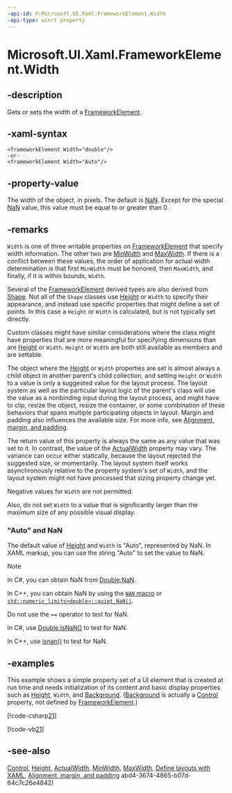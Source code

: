 ```yaml
---
-api-id: P:Microsoft.UI.Xaml.FrameworkElement.Width
-api-type: winrt property
---
```


<!-- Property syntax
public double Width { get;  set; }
-->

# Microsoft.UI.Xaml.FrameworkElement.Width

## -description

Gets or sets the width of a [FrameworkElement](frameworkelement.md).

## -xaml-syntax

```xaml
<frameworkElement Width="double"/>
-or-
<frameworkElement Width="Auto"/>
```

## -property-value

The width of the object, in pixels. The default is [NaN](/dotnet/api/system.double.nan). Except for the special [NaN](/dotnet/api/system.double.nan) value, this value must be equal to or greater than 0.
<!--See Remarks for upper bound information.
      -->

## -remarks

`Width` is one of three writable properties on [FrameworkElement](frameworkelement.md) that specify width information. The other two are [MinWidth](frameworkelement_minwidth.md) and [MaxWidth](frameworkelement_maxwidth.md). If there is a conflict between these values, the order of application for actual width determination is that first `MinWidth` must be honored, then `MaxWidth`, and finally, if it is within bounds, `Width`.

Several of the [FrameworkElement](frameworkelement.md) derived types are also derived from [Shape](../microsoft.ui.xaml.shapes/shape.md). Not all of the `Shape` classes use [Height](frameworkelement_height.md) or `Width` to specify their appearance, and instead use specific properties that might define a set of points. In this case a `Height` or `Width` is calculated, but is not typically set directly.

Custom classes might have similar considerations where the class might have properties that are more meaningful for specifying dimensions than are [Height](frameworkelement_height.md) or `Width`. `Height` or `Width` are both still available as members and are settable.
<!--In critical cases, it might be useful to shadow the Height and Width properties to prevent them from being set directly by consumers of the class. TODO can you shadow in WinRT?-->

The object where the [Height](frameworkelement_height.md) or `Width` properties are set is almost always a child object in another parent's child collection, and setting `Height` or `Width` to a value is only a suggested value for the layout process. The layout system as well as the particular layout logic of the parent's class will use the value as a nonbinding input during the layout process, and might have to clip, resize the object, resize the container, or some combination of these behaviors that spans multiple participating objects in layout. Margin and padding also influences the available size. For more info, see [Alignment, margin, and padding](/windows/uwp/layout/alignment-margin-padding).

The return value of this property is always the same as any value that was set to it. In contrast, the value of the [ActualWidth](frameworkelement_actualwidth.md) property may vary. The variance can occur either statically, because the layout rejected the suggested size, or momentarily. The layout system itself works asynchronously relative to the property system's set of `Width`, and the layout system might not have processed that sizing property change yet.

Negative values for `Width` are not permitted.
<!--Non-integral values for Height are technically permitted, but should generally be avoided and are normally rounded by the default layout rounding behavior. For more information, see Layout Rounding.
TODO investigate voldemort layout rounding-->
Also, do not set `Width` to a value that is significantly larger than the maximum size of any possible visual display.

### "Auto" and NaN

The default value of [Height](frameworkelement_height.md) and `Width` is "Auto", represented by NaN. In XAML markup, you can use the string "Auto" to set the value to NaN.
<!--Setting Auto in XAML is a special behavior of the XAML parser, not a TypeConverter behavior.-->

> [!NOTE]
> In C#, you can obtain NaN from [Double.NaN](/dotnet/api/system.double.nan?view=dotnet-uwp-10.0&preserve-view=true).
>
> In C++, you can obtain NaN by using the [`NAN` macro](/cpp/standard-library/cmath) or [`std::numeric_limits<double>::quiet_NaN()`](/cpp/standard-library/numeric-limits-class#quiet_nan).
>
> Do not use the `==` operator to test for NaN.
>
> In C#, use [Double.IsNaN()](/dotnet/api/system.double.isnan?view=dotnet-uwp-10.0&preserve-view=true) to test for NaN.
>
> In C++, use [isnan()](/cpp/c-runtime-library/reference/isnan-isnan-isnanf) to test for NaN.

## -examples

This example shows a simple property set of a UI element that is created at run time and needs initialization of its content and basic display properties such as [Height](frameworkelement_height.md), `Width`, and [Background](../microsoft.ui.xaml.controls/control_background.md). ([Background](../microsoft.ui.xaml.controls/control_background.md) is actually a [Control](../microsoft.ui.xaml.controls/control.md) property, not defined by [FrameworkElement](frameworkelement.md).)

[!code-csharp[21](../microsoft.ui.xaml.data/code/ControlTasks/csharp/Page.xaml.cs#Snippet21)]

[!code-vb[21](../microsoft.ui.xaml.data/code/ControlTasks/vbnet/Page.xaml.vb#Snippet21)]

## -see-also

[Control](../microsoft.ui.xaml.controls/control.md), [Height](frameworkelement_height.md), [ActualWidth](frameworkelement_actualwidth.md), [MinWidth](frameworkelement_minwidth.md), [MaxWidth](frameworkelement_maxwidth.md), [Define layouts with XAML](/windows/uwp/layout/layouts-with-xaml), [Alignment, margin, and padding](/windows/uwp/layout/alignment-margin-padding)
abd4-3674-4865-b07d-64c7c26e4842)
